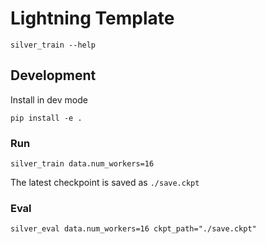 # Lightning Template

```
silver_train --help
```

## Development

Install in dev mode

```
pip install -e .
```

### Run
```
silver_train data.num_workers=16
```
The latest checkpoint is saved as `./save.ckpt`

### Eval
```
silver_eval data.num_workers=16 ckpt_path="./save.ckpt"
```